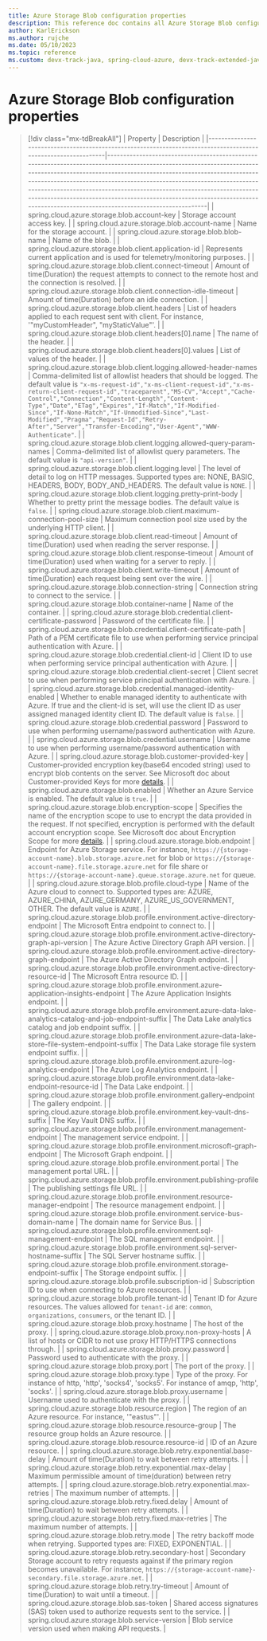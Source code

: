 ```yaml
---
title: Azure Storage Blob configuration properties
description: This reference doc contains all Azure Storage Blob configuration properties.
author: KarlErickson
ms.author: rujche
ms.date: 05/10/2023
ms.topic: reference
ms.custom: devx-track-java, spring-cloud-azure, devx-track-extended-java
---
```


# Azure Storage Blob configuration properties

> [!div class="mx-tdBreakAll"]
> | Property                                                                                                      | Description                                                                                                                                                                                                                                                                                                                                                                                                                                                                   |
> |---------------------------------------------------------------------------------------------------------------|-------------------------------------------------------------------------------------------------------------------------------------------------------------------------------------------------------------------------------------------------------------------------------------------------------------------------------------------------------------------------------------------------------------------------------------------------------------------------------|
> | spring.cloud.azure.storage.blob.account-key                                                                   | Storage account access key.                                                                                                                                                                                                                                                                                                                                                                                                                                                   |
> | spring.cloud.azure.storage.blob.account-name                                                                  | Name for the storage account.                                                                                                                                                                                                                                                                                                                                                                                                                                                 |
> | spring.cloud.azure.storage.blob.blob-name                                                                     | Name of the blob.                                                                                                                                                                                                                                                                                                                                                                                                                                                             |
> | spring.cloud.azure.storage.blob.client.application-id                                                         | Represents current application and is used for telemetry/monitoring purposes.                                                                                                                                                                                                                                                                                                                                                                                                 |
> | spring.cloud.azure.storage.blob.client.connect-timeout                                                        | Amount of time(Duration) the request attempts to connect to the remote host and the connection is resolved.                                                                                                                                                                                                                                                                                                                                                                   |
> | spring.cloud.azure.storage.blob.client.connection-idle-timeout                                                | Amount of time(Duration) before an idle connection.                                                                                                                                                                                                                                                                                                                                                                                                                           |
> | spring.cloud.azure.storage.blob.client.headers                                                                | List of headers applied to each request sent with client. For instance, '"myCustomHeader", "myStaticValue"'.                                                                                                                                                                                                                                                                                                                                                                  |
> | spring.cloud.azure.storage.blob.client.headers[0].name                                                        | The name of the header.                                                                                                                                                                                                                                                                                                                                                                                                                                                       |
> | spring.cloud.azure.storage.blob.client.headers[0].values                                                      | List of values of the header.                                                                                                                                                                                                                                                                                                                                                                                                                                                 |
> | spring.cloud.azure.storage.blob.client.logging.allowed-header-names                                           | Comma-delimited list of allowlist headers that should be logged. The default value is `"x-ms-request-id","x-ms-client-request-id","x-ms-return-client-request-id","traceparent","MS-CV","Accept","Cache-Control","Connection","Content-Length","Content-Type","Date","ETag","Expires","If-Match","If-Modified-Since","If-None-Match","If-Unmodified-Since","Last-Modified","Pragma","Request-Id","Retry-After","Server","Transfer-Encoding","User-Agent","WWW-Authenticate"`. |
> | spring.cloud.azure.storage.blob.client.logging.allowed-query-param-names                                      | Comma-delimited list of allowlist query parameters. The default value is `"api-version"`.                                                                                                                                                                                                                                                                                                                                                                                     |
> | spring.cloud.azure.storage.blob.client.logging.level                                                          | The level of detail to log on HTTP messages. Supported types are: NONE, BASIC, HEADERS, BODY, BODY_AND_HEADERS. The default value is `NONE`.                                                                                                                                                                                                                                                                                                                                  |
> | spring.cloud.azure.storage.blob.client.logging.pretty-print-body                                              | Whether to pretty print the message bodies. The default value is `false`.                                                                                                                                                                                                                                                                                                                                                                                                     |
> | spring.cloud.azure.storage.blob.client.maximum-connection-pool-size                                           | Maximum connection pool size used by the underlying HTTP client.                                                                                                                                                                                                                                                                                                                                                                                                              |
> | spring.cloud.azure.storage.blob.client.read-timeout                                                           | Amount of time(Duration) used when reading the server response.                                                                                                                                                                                                                                                                                                                                                                                                               |
> | spring.cloud.azure.storage.blob.client.response-timeout                                                       | Amount of time(Duration) used when waiting for a server to reply.                                                                                                                                                                                                                                                                                                                                                                                                             |
> | spring.cloud.azure.storage.blob.client.write-timeout                                                          | Amount of time(Duration) each request being sent over the wire.                                                                                                                                                                                                                                                                                                                                                                                                               |
> | spring.cloud.azure.storage.blob.connection-string                                                             | Connection string to connect to the service.                                                                                                                                                                                                                                                                                                                                                                                                                                  |
> | spring.cloud.azure.storage.blob.container-name                                                                | Name of the container.                                                                                                                                                                                                                                                                                                                                                                                                                                                        |
> | spring.cloud.azure.storage.blob.credential.client-certificate-password                                        | Password of the certificate file.                                                                                                                                                                                                                                                                                                                                                                                                                                             |
> | spring.cloud.azure.storage.blob.credential.client-certificate-path                                            | Path of a PEM certificate file to use when performing service principal authentication with Azure.                                                                                                                                                                                                                                                                                                                                                                            |
> | spring.cloud.azure.storage.blob.credential.client-id                                                          | Client ID to use when performing service principal authentication with Azure.                                                                                                                                                                                                                                                                                                                                                                                                 |
> | spring.cloud.azure.storage.blob.credential.client-secret                                                      | Client secret to use when performing service principal authentication with Azure.                                                                                                                                                                                                                                                                                                                                                                                             |
> | spring.cloud.azure.storage.blob.credential.managed-identity-enabled                                           | Whether to enable managed identity to authenticate with Azure. If true and the client-id is set, will use the client ID as user assigned managed identity client ID. The default value is `false`.                                                                                                                                                                                                                                                                            |
> | spring.cloud.azure.storage.blob.credential.password                                                           | Password to use when performing username/password authentication with Azure.                                                                                                                                                                                                                                                                                                                                                                                                  |
> | spring.cloud.azure.storage.blob.credential.username                                                           | Username to use when performing username/password authentication with Azure.                                                                                                                                                                                                                                                                                                                                                                                                  |
> | spring.cloud.azure.storage.blob.customer-provided-key                                                         | Customer-provided encryption key(base64 encoded string) used to encrypt blob contents on the server. See Microsoft doc about Customer-provided Keys for more [details](/azure/storage/blobs/encryption-customer-provided-keys).                                                                                                                                                                                                                       |
> | spring.cloud.azure.storage.blob.enabled                                                                       | Whether an Azure Service is enabled. The default value is `true`.                                                                                                                                                                                                                                                                                                                                                                                                             |
> | spring.cloud.azure.storage.blob.encryption-scope                                                              | Specifies the name of the encryption scope to use to encrypt the data provided in the request. If not specified, encryption is performed with the default account encryption scope. See Microsoft doc about Encryption Scope for more [details](/azure/storage/blobs/encryption-scope-overview).                                                                                                                                                      |
> | spring.cloud.azure.storage.blob.endpoint                                                                      | Endpoint for Azure Storage service. For instance, `https://{storage-account-name}.blob.storage.azure.net` for blob or `https://{storage-account-name}.file.storage.azure.net` for file share or `https://{storage-account-name}.queue.storage.azure.net` for queue.                                                                                                                                                                                                           |
> | spring.cloud.azure.storage.blob.profile.cloud-type                                                            | Name of the Azure cloud to connect to. Supported types are: AZURE, AZURE_CHINA, AZURE_GERMANY, AZURE_US_GOVERNMENT, OTHER. The default value is `AZURE`.                                                                                                                                                                                                                                                                                                                      |
> | spring.cloud.azure.storage.blob.profile.environment.active-directory-endpoint                                 | The Microsoft Entra endpoint to connect to.                                                                                                                                                                                                                                                                                                                                                                                                                            |
> | spring.cloud.azure.storage.blob.profile.environment.active-directory-graph-api-version                        | The Azure Active Directory Graph API version.                                                                                                                                                                                                                                                                                                                                                                                                                                 |
> | spring.cloud.azure.storage.blob.profile.environment.active-directory-graph-endpoint                           | The Azure Active Directory Graph endpoint.                                                                                                                                                                                                                                                                                                                                                                                                                                    |
> | spring.cloud.azure.storage.blob.profile.environment.active-directory-resource-id                              | The Microsoft Entra resource ID.                                                                                                                                                                                                                                                                                                                                                                                                                                       |
> | spring.cloud.azure.storage.blob.profile.environment.azure-application-insights-endpoint                       | The Azure Application Insights endpoint.                                                                                                                                                                                                                                                                                                                                                                                                                                      |
> | spring.cloud.azure.storage.blob.profile.environment.azure-data-lake-analytics-catalog-and-job-endpoint-suffix | The Data Lake analytics catalog and job endpoint suffix.                                                                                                                                                                                                                                                                                                                                                                                                                      |
> | spring.cloud.azure.storage.blob.profile.environment.azure-data-lake-store-file-system-endpoint-suffix         | The Data Lake storage file system endpoint suffix.                                                                                                                                                                                                                                                                                                                                                                                                                            |
> | spring.cloud.azure.storage.blob.profile.environment.azure-log-analytics-endpoint                              | The Azure Log Analytics endpoint.                                                                                                                                                                                                                                                                                                                                                                                                                                             |
> | spring.cloud.azure.storage.blob.profile.environment.data-lake-endpoint-resource-id                            | The Data Lake endpoint.                                                                                                                                                                                                                                                                                                                                                                                                                                                       |
> | spring.cloud.azure.storage.blob.profile.environment.gallery-endpoint                                          | The gallery endpoint.                                                                                                                                                                                                                                                                                                                                                                                                                                                         |
> | spring.cloud.azure.storage.blob.profile.environment.key-vault-dns-suffix                                      | The Key Vault DNS suffix.                                                                                                                                                                                                                                                                                                                                                                                                                                                     |
> | spring.cloud.azure.storage.blob.profile.environment.management-endpoint                                       | The management service endpoint.                                                                                                                                                                                                                                                                                                                                                                                                                                              |
> | spring.cloud.azure.storage.blob.profile.environment.microsoft-graph-endpoint                                  | The Microsoft Graph endpoint.                                                                                                                                                                                                                                                                                                                                                                                                                                                 |
> | spring.cloud.azure.storage.blob.profile.environment.portal                                                    | The management portal URL.                                                                                                                                                                                                                                                                                                                                                                                                                                                    |
> | spring.cloud.azure.storage.blob.profile.environment.publishing-profile                                        | The publishing settings file URL.                                                                                                                                                                                                                                                                                                                                                                                                                                             |
> | spring.cloud.azure.storage.blob.profile.environment.resource-manager-endpoint                                 | The resource management endpoint.                                                                                                                                                                                                                                                                                                                                                                                                                                             |
> | spring.cloud.azure.storage.blob.profile.environment.service-bus-domain-name                                   | The domain name for Service Bus.                                                                                                                                                                                                                                                                                                                                                                                                                                              |
> | spring.cloud.azure.storage.blob.profile.environment.sql-management-endpoint                                   | The SQL management endpoint.                                                                                                                                                                                                                                                                                                                                                                                                                                                  |
> | spring.cloud.azure.storage.blob.profile.environment.sql-server-hostname-suffix                                | The SQL Server hostname suffix.                                                                                                                                                                                                                                                                                                                                                                                                                                               |
> | spring.cloud.azure.storage.blob.profile.environment.storage-endpoint-suffix                                   | The Storage endpoint suffix.                                                                                                                                                                                                                                                                                                                                                                                                                                                  |
> | spring.cloud.azure.storage.blob.profile.subscription-id                                                       | Subscription ID to use when connecting to Azure resources.                                                                                                                                                                                                                                                                                                                                                                                                                    |
> | spring.cloud.azure.storage.blob.profile.tenant-id                                                             | Tenant ID for Azure resources. The values allowed for `tenant-id` are: `common`, `organizations`, `consumers`, or the tenant ID.                                                                                                                                                                                                                                                                                                                                                                                                                    |
> | spring.cloud.azure.storage.blob.proxy.hostname                                                                | The host of the proxy.                                                                                                                                                                                                                                                                                                                                                                                                                                                        |
> | spring.cloud.azure.storage.blob.proxy.non-proxy-hosts                                                         | A list of hosts or CIDR to not use proxy HTTP/HTTPS connections through.                                                                                                                                                                                                                                                                                                                                                                                                      |
> | spring.cloud.azure.storage.blob.proxy.password                                                                | Password used to authenticate with the proxy.                                                                                                                                                                                                                                                                                                                                                                                                                                 |
> | spring.cloud.azure.storage.blob.proxy.port                                                                    | The port of the proxy.                                                                                                                                                                                                                                                                                                                                                                                                                                                        |
> | spring.cloud.azure.storage.blob.proxy.type                                                                    | Type of the proxy. For instance of http, 'http', 'socks4', 'socks5'. For instance of amqp, 'http', 'socks'.                                                                                                                                                                                                                                                                                                                                                                   |
> | spring.cloud.azure.storage.blob.proxy.username                                                                | Username used to authenticate with the proxy.                                                                                                                                                                                                                                                                                                                                                                                                                                 |
> | spring.cloud.azure.storage.blob.resource.region                                                               | The region of an Azure resource. For instance, '"eastus"'.                                                                                                                                                                                                                                                                                                                                                                                                                    |
> | spring.cloud.azure.storage.blob.resource.resource-group                                                       | The resource group holds an Azure resource.                                                                                                                                                                                                                                                                                                                                                                                                                                   |
> | spring.cloud.azure.storage.blob.resource.resource-id                                                          | ID of an Azure resource.                                                                                                                                                                                                                                                                                                                                                                                                                                                      |
> | spring.cloud.azure.storage.blob.retry.exponential.base-delay                                                  | Amount of time(Duration) to wait between retry attempts.                                                                                                                                                                                                                                                                                                                                                                                                                      |
> | spring.cloud.azure.storage.blob.retry.exponential.max-delay                                                   | Maximum permissible amount of time(duration) between retry attempts.                                                                                                                                                                                                                                                                                                                                                                                                          |
> | spring.cloud.azure.storage.blob.retry.exponential.max-retries                                                 | The maximum number of attempts.                                                                                                                                                                                                                                                                                                                                                                                                                                               |
> | spring.cloud.azure.storage.blob.retry.fixed.delay                                                             | Amount of time(Duration) to wait between retry attempts.                                                                                                                                                                                                                                                                                                                                                                                                                      |
> | spring.cloud.azure.storage.blob.retry.fixed.max-retries                                                       | The maximum number of attempts.                                                                                                                                                                                                                                                                                                                                                                                                                                               |
> | spring.cloud.azure.storage.blob.retry.mode                                                                    | The retry backoff mode when retrying. Supported types are: FIXED, EXPONENTIAL.                                                                                                                                                                                                                                                                                                                                                                                                |
> | spring.cloud.azure.storage.blob.retry.secondary-host                                                          | Secondary Storage account to retry requests against if the primary region becomes unavailable. For instance, `https://{storage-account-name}-secondary.file.storage.azure.net`.                                                                                                                                                                                                                                                                                               |
> | spring.cloud.azure.storage.blob.retry.try-timeout                                                             | Amount of time(Duration) to wait until a timeout.                                                                                                                                                                                                                                                                                                                                                                                                                             |
> | spring.cloud.azure.storage.blob.sas-token                                                                     | Shared access signatures (SAS) token used to authorize requests sent to the service.                                                                                                                                                                                                                                                                                                                                                                                          |
> | spring.cloud.azure.storage.blob.service-version                                                               | Blob service version used when making API requests.                                                                                                                                                                                                                                                                                                                                                                                                                           |
